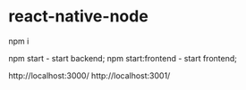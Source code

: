# react-native-node


npm i

npm start  - start backend;
npm start:frontend - start frontend;


http://localhost:3000/
http://localhost:3001/
